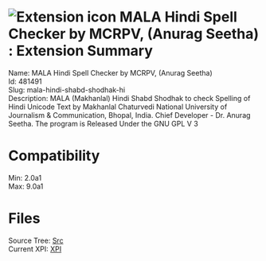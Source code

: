 # ![Extension icon](https://addons.thunderbird.net/static/img/addon-icons/dictionary-64.png) MALA Hindi Spell Checker by MCRPV, (Anurag Seetha) : Extension Summary

Name: MALA Hindi Spell Checker by MCRPV, (Anurag Seetha)  
Id: 481491  
Slug: mala-hindi-shabd-shodhak-hi  
Description: MALA (Makhanlal) Hindi Shabd Shodhak to check Spelling of Hindi Unicode Text by Makhanlal Chaturvedi National University of Journalism &amp; Communication, Bhopal, India. Chief Developer - Dr. Anurag Seetha. The program is Released Under the GNU GPL V 3
  

# Compatibility
Min: 2.0a1  
Max: 9.0a1  

# Files

Source Tree: [Src](C:/Dev/Thunderbird/ThunderKdB/xall/xOther/481491-mala-hindi-shabd-shodhak-hi/src)  
Current XPI: [XPI](C:/Dev/Thunderbird/ThunderKdB/xall/xOther/481491-mala-hindi-shabd-shodhak-hi/xpi)  



